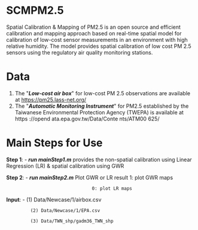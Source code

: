 # SCMPM2.5
Spatial Calibration & Mapping of PM2.5 is an open source and efficient calibration and mapping approach based on real-time spatial model for calibration of low-cost sensor measurements in an environment with high relative humidity. The model provides spatial calibration of low cost PM 2.5 sensors using the regulatory air quality monitoring stations.

# Data
1. The "***Low-cost air box***" for low-cost PM 2.5 observations are available at https://pm25.lass-net.org/
2. The "***Automatic Monitoring Instrument***" for PM2.5 established by the Taiwanese Environmental Protection Agency (TWEPA) is available at https ://opend ata.epa.gov.tw/Data/Conte nts/ATM00 625/

# Main Steps for Use
**Step 1**: - ***run mainStep1.m*** provides the non-spatial calibration using Linear Regression (LR) & spatial calibration using GWR 

**Step 2**: - ***run mainStep2.m*** Plot GWR or LR result
                                    1: plot GWR maps
  
                                    0: plot LR maps

**Input**: - (1) Data/Newcase/1/airbox.csv

             (2) Data/Newcase/1/EPA.csv 

             (3) Data/TWN_shp/gadm36_TWN_shp  
